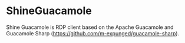 # ShineGuacamole

Shine Guacamole is RDP client based on the Apache Guacamole and Guacamole Sharp (https://github.com/m-expunged/guacamole-sharp). 

